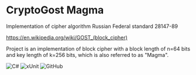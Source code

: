 # CryptoGost Magma
Implementation of cipher algorithm Russian Federal standard 28147-89

https://en.wikipedia.org/wiki/GOST_(block_cipher)

Project is an implementation of block cipher with a block length of n=64 bits and key length of k=256 bits, which is also
referred to as "Magma".

![C#](https://img.shields.io/badge/c%23-%23121011.svg?color=blue&style=for-the-badge&logo=c-sharp&logoColor=white)
![xUnit](https://img.shields.io/badge/xUnit-%23121011.svg?url=https://xunit.net/&color=lightgray&style=for-the-badge&logo=xunit&logoColor=black)
![GitHub](https://img.shields.io/badge/github-%23121011.svg?style=for-the-badge&logo=github&logoColor=white)
